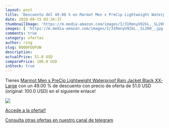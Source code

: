 ```yaml
---
layout: post
title: 'Descuento del 49.00 % en Marmot Men s PreCip Lightweight Waterpro'
date: 2020-09-15 03:34:37
thumbnailImage: 'https://m.media-amazon.com/images/I/31RmnyU92kL._SL200_.jpg'
images: [ 'https://m.media-amazon.com/images/I/31RmnyU92kL._SL200_.jpg' ]
comments: true
category: ofertas
author: ring
slug: B000FDUFUW
description:
actualPrice: 51.0 USD
comparePrice: 100.0 USD
inStock: true
---
```


Tienes [Marmot Men s PreCip Lightweight Waterproof Rain Jacket Black XX-Large](https://www.amazon.it/dp/B000FDUFUW/?tag=redken00-21) con un 49.00 % de descuento con precio de oferta de 51.0 USD (original: 100.0 USD) en el siguiente enlace!

[![](https://m.media-amazon.com/images/I/31RmnyU92kL._SL200_.jpg)](https://www.amazon.it/dp/B000FDUFUW/?tag=redken00-21)

[Accede a la oferta!!](https://www.amazon.it/dp/B000FDUFUW/?tag=redken00-21)

[Consulta otras ofertas en nuestro canal de telegram](https://t.me/s/ofertas25)
